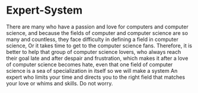 # Expert-System

There are many who have a passion and love for computers and computer science, and because the fields of computer and computer science are so many and countless,
they face difficulty in defining a field in computer science, Or it takes time to get to the computer science fans. Therefore,
it is better to help that group of computer science lovers, who always reach their goal late and after despair and frustration,
which makes it after a love of computer science becomes hate, 
even that one field of computer science is a sea of specialization in itself so we will make a system An expert who limits your time and directs you to the right field
that matches your love or whims and skills. 
Do not worry.
